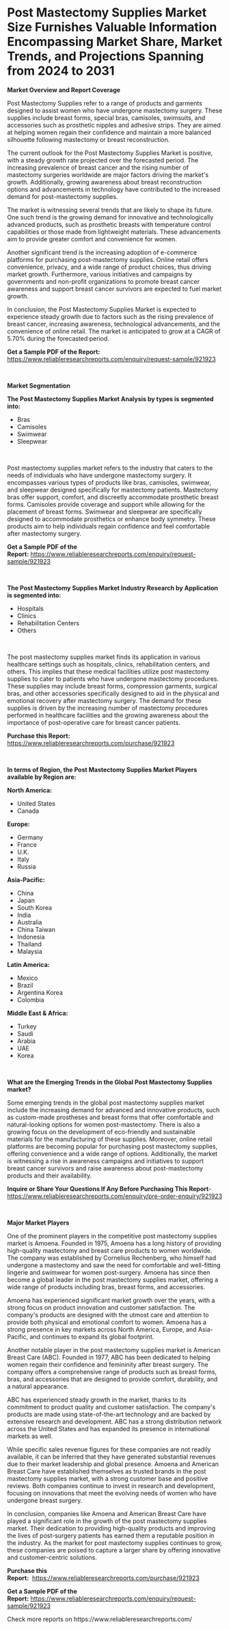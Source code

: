 <p><h1>Post Mastectomy Supplies Market Size Furnishes Valuable Information Encompassing Market Share, Market Trends, and Projections Spanning from 2024 to 2031</h1></p><p><strong>Market Overview and Report Coverage</strong></p>
<p><p>Post Mastectomy Supplies refer to a range of products and garments designed to assist women who have undergone mastectomy surgery. These supplies include breast forms, special bras, camisoles, swimsuits, and accessories such as prosthetic nipples and adhesive strips. They are aimed at helping women regain their confidence and maintain a more balanced silhouette following mastectomy or breast reconstruction.</p><p>The current outlook for the Post Mastectomy Supplies Market is positive, with a steady growth rate projected over the forecasted period. The increasing prevalence of breast cancer and the rising number of mastectomy surgeries worldwide are major factors driving the market's growth. Additionally, growing awareness about breast reconstruction options and advancements in technology have contributed to the increased demand for post-mastectomy supplies.</p><p>The market is witnessing several trends that are likely to shape its future. One such trend is the growing demand for innovative and technologically advanced products, such as prosthetic breasts with temperature control capabilities or those made from lightweight materials. These advancements aim to provide greater comfort and convenience for women.</p><p>Another significant trend is the increasing adoption of e-commerce platforms for purchasing post-mastectomy supplies. Online retail offers convenience, privacy, and a wide range of product choices, thus driving market growth. Furthermore, various initiatives and campaigns by governments and non-profit organizations to promote breast cancer awareness and support breast cancer survivors are expected to fuel market growth.</p><p>In conclusion, the Post Mastectomy Supplies Market is expected to experience steady growth due to factors such as the rising prevalence of breast cancer, increasing awareness, technological advancements, and the convenience of online retail. The market is anticipated to grow at a CAGR of 5.70% during the forecasted period.</p></p>
<p><strong>Get a Sample PDF of the Report:</strong> <a href="https://www.reliableresearchreports.com/enquiry/request-sample/921923">https://www.reliableresearchreports.com/enquiry/request-sample/921923</a></p>
<p>&nbsp;</p>
<p><strong>Market Segmentation</strong></p>
<p><strong>The Post Mastectomy Supplies Market Analysis by types is segmented into:</strong></p>
<p><ul><li>Bras</li><li>Camisoles</li><li>Swimwear</li><li>Sleepwear</li></ul></p>
<p>&nbsp;</p>
<p><p>Post mastectomy supplies market refers to the industry that caters to the needs of individuals who have undergone mastectomy surgery. It encompasses various types of products like bras, camisoles, swimwear, and sleepwear designed specifically for mastectomy patients. Mastectomy bras offer support, comfort, and discreetly accommodate prosthetic breast forms. Camisoles provide coverage and support while allowing for the placement of breast forms. Swimwear and sleepwear are specifically designed to accommodate prosthetics or enhance body symmetry. These products aim to help individuals regain confidence and feel comfortable after mastectomy surgery.</p></p>
<p><strong>Get a Sample PDF of the Report:</strong>&nbsp;<a href="https://www.reliableresearchreports.com/enquiry/request-sample/921923">https://www.reliableresearchreports.com/enquiry/request-sample/921923</a></p>
<p>&nbsp;</p>
<p><strong>The Post Mastectomy Supplies Market Industry Research by Application is segmented into:</strong></p>
<p><ul><li>Hospitals</li><li>Clinics</li><li>Rehabilitation Centers</li><li>Others</li></ul></p>
<p>&nbsp;</p>
<p><p>The post mastectomy supplies market finds its application in various healthcare settings such as hospitals, clinics, rehabilitation centers, and others. This implies that these medical facilities utilize post mastectomy supplies to cater to patients who have undergone mastectomy procedures. These supplies may include breast forms, compression garments, surgical bras, and other accessories specifically designed to aid in the physical and emotional recovery after mastectomy surgery. The demand for these supplies is driven by the increasing number of mastectomy procedures performed in healthcare facilities and the growing awareness about the importance of post-operative care for breast cancer patients.</p></p>
<p><strong>Purchase this Report:</strong>&nbsp; <a href="https://www.reliableresearchreports.com/purchase/921923">https://www.reliableresearchreports.com/purchase/921923</a></p>
<p>&nbsp;</p>
<p><strong>In terms of Region, the Post Mastectomy Supplies Market Players available by Region are:</strong></p>
<p>
    <p> <strong> North America: </strong>
        <ul>
            <li>United States</li>
            <li>Canada</li>
        </ul>
        </p> 
    <p> <strong> Europe: </strong>
        <ul>
            <li>Germany</li>
            <li>France</li>
            <li>U.K.</li>
            <li>Italy</li>
            <li>Russia</li>
        </ul>
        </p> 
    <p> <strong> Asia-Pacific: </strong>
        <ul>
            <li>China</li>
            <li>Japan</li>
            <li>South Korea</li>
            <li>India</li>
            <li>Australia</li>
            <li>China Taiwan</li>
            <li>Indonesia</li>
            <li>Thailand</li>
            <li>Malaysia</li>
        </ul>
        </p> 
    <p> <strong> Latin America: </strong>
        <ul>
            <li>Mexico</li>
            <li>Brazil</li>
            <li>Argentina Korea</li>
            <li>Colombia</li>
        </ul>
        </p> 
    <p> <strong> Middle East & Africa: </strong>
        <ul>
            <li>Turkey</li>
            <li>Saudi</li>
            <li>Arabia</li>
            <li>UAE</li>
            <li>Korea</li>
        </ul>
    </p>
    </p>
<p>&nbsp;</p>
<p><strong>What are the Emerging Trends in the Global Post Mastectomy Supplies market?</strong></p>
<p><p>Some emerging trends in the global post mastectomy supplies market include the increasing demand for advanced and innovative products, such as custom-made prostheses and breast forms that offer comfortable and natural-looking options for women post-mastectomy. There is also a growing focus on the development of eco-friendly and sustainable materials for the manufacturing of these supplies. Moreover, online retail platforms are becoming popular for purchasing post mastectomy supplies, offering convenience and a wide range of options. Additionally, the market is witnessing a rise in awareness campaigns and initiatives to support breast cancer survivors and raise awareness about post-mastectomy products and their availability.</p></p>
<p><strong>Inquire or Share Your Questions If Any Before Purchasing This Report</strong>- <a href="https://www.reliableresearchreports.com/enquiry/pre-order-enquiry/921923">https://www.reliableresearchreports.com/enquiry/pre-order-enquiry/921923</a></p>
<p>&nbsp;</p>
<p><strong>Major Market Players</strong></p>
<p><p>One of the prominent players in the competitive post mastectomy supplies market is Amoena. Founded in 1975, Amoena has a long history of providing high-quality mastectomy and breast care products to women worldwide. The company was established by Cornelius Rechenberg, who himself had undergone a mastectomy and saw the need for comfortable and well-fitting lingerie and swimwear for women post-surgery. Amoena has since then become a global leader in the post mastectomy supplies market, offering a wide range of products including bras, breast forms, and accessories.</p><p>Amoena has experienced significant market growth over the years, with a strong focus on product innovation and customer satisfaction. The company's products are designed with the utmost care and attention to provide both physical and emotional comfort to women. Amoena has a strong presence in key markets across North America, Europe, and Asia-Pacific, and continues to expand its global footprint.</p><p>Another notable player in the post mastectomy supplies market is American Breast Care (ABC). Founded in 1977, ABC has been dedicated to helping women regain their confidence and femininity after breast surgery. The company offers a comprehensive range of products such as breast forms, bras, and accessories that are designed to provide comfort, durability, and a natural appearance.</p><p>ABC has experienced steady growth in the market, thanks to its commitment to product quality and customer satisfaction. The company's products are made using state-of-the-art technology and are backed by extensive research and development. ABC has a strong distribution network across the United States and has expanded its presence in international markets as well.</p><p>While specific sales revenue figures for these companies are not readily available, it can be inferred that they have generated substantial revenues due to their market leadership and global presence. Amoena and American Breast Care have established themselves as trusted brands in the post mastectomy supplies market, with a strong customer base and positive reviews. Both companies continue to invest in research and development, focusing on innovations that meet the evolving needs of women who have undergone breast surgery.</p><p>In conclusion, companies like Amoena and American Breast Care have played a significant role in the growth of the post mastectomy supplies market. Their dedication to providing high-quality products and improving the lives of post-surgery patients has earned them a reputable position in the industry. As the market for post mastectomy supplies continues to grow, these companies are poised to capture a larger share by offering innovative and customer-centric solutions.</p></p>
<p><strong>Purchase this Report:</strong>&nbsp;&nbsp;<a href="https://www.reliableresearchreports.com/purchase/921923">https://www.reliableresearchreports.com/purchase/921923</a></p>
<p></p>
<p><strong>Get a Sample PDF of the Report:</strong>&nbsp;<a href="https://www.reliableresearchreports.com/enquiry/request-sample/921923">https://www.reliableresearchreports.com/enquiry/request-sample/921923</a></p>
<p>Check more reports on https://www.reliableresearchreports.com/</p>